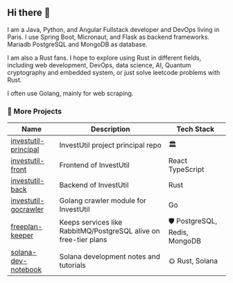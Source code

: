 ## Hi there 👋
I am a Java, Python, and Angular Fullstack developer and DevOps living in Paris. 
I use Spring Boot, Micronaut, and Flask as backend frameworks.
Mariadb PostgreSQL and MongoDB as database.

I am also a Rust fans. I hope to explore using Rust in different fields, including web development, DevOps, data science, AI, Quantum cryptography and embedded system, or just solve leetcode problems with Rust.

I often use Golang, mainly for web scraping.

### 🔖 More Projects

| Name | Description | Tech Stack |
|------|-------------|------------|
| [investutil-principal]([https://github.com/investutil/investutil-principal](https://github.com/investutil/investutil-principal)) | InvestUtil project principal repo | 🏛️ |
| [investutil-front](https://github.com/investutil/investutil-front) | Frontend of InvestUtil | React TypeScript |
| [investutil-back](https://github.com/investutil/investutil-back) | Backend of InvestUtil | Rust |
| [investutil-gocrawler](https://github.com/investutil/investutil-gocrawler) | Golang crawler module for InvestUtil | Go |
| [freeplan-keeper](https://github.com/xudongzhaodev/freeplan-keeper) | Keeps services like RabbitMQ/PostgreSQL alive on free-tier plans | 🛡️ PostgreSQL, Redis, MongoDB |
| [solana-dev-notebook](https://github.com/quantumcryptlab/solana-dev-notebook) | Solana development notes and tutorials | 🌞 Rust, Solana |


<!--
**xudongzhaodev/xudongzhaodev** is a ✨ _special_ ✨ repository because its `README.md` (this file) appears on your GitHub profile.

Here are some ideas to get you started:

- 🔭 I’m currently working on ...
- 🌱 I’m currently learning ...
- 👯 I’m looking to collaborate on ...
- 🤔 I’m looking for help with ...
- 💬 Ask me about ...
- 📫 How to reach me: ...
- 😄 Pronouns: ...
- ⚡ Fun fact: ...
-->
